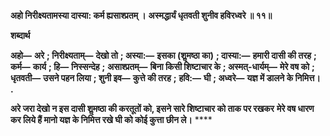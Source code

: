**अहो निरीक्ष्यतामस्या दास्या: कर्म ह्यसाश्प्रतम् ।** **अस्मद्धार्यं धृतवती शुनीव हविरध्वरे ॥ ११॥** 

**शब्दार्थ** 

**अहो—** **अरे** **; निरीक्ष्यताम्—** **देखो तो** **; अस्या:—** **इसका (शॢमष्ठा का)** **; दास्या:—** **हमारी दासी की तरह** **; कर्म—** **कार्य** **; हि—** **निस्सन्देह** **;** **असाश्प्रतम्—** **बिना किसी शिष्टाचार के** **; अस्मत्-धार्यम्—** **मेरे वष को** **; धृतवती—** **उसने पहन लिया** **; शुनी इव—** **कुत्ते की तरह** **;** **हवि:—** **घी** **; अध्वरे—** **यज्ञ में डालने के निमित्त।** **.** 

**अरे जरा देखो न इस दासी शॢमष्ठा की करतूतों को, इसने सारे शिष्टाचार को ताक पर रखकर** **मेरे वष धारण कर लिये हैं मानो यज्ञ के निमित्त रखे घी को कोई कुत्ता छीन ले।** **** 